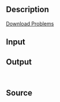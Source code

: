 <h2>Description</h2><a href="/images/20111210problems.pdf">Download Problems</a><h2>Input</h2><h2>Output</h2><pre><code class="language-input1"></code></pre><pre><code class="language-output1"></code></pre><h2>Source</h2><a href="searchproblem?field=source&amp;key="></a>